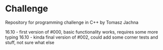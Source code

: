 # Challenge
Repository for programming challenge in C++ by Tomasz Jachna

16.10 - first version of #000, basic functionality works, requires some more typing
16.10 - kinda final version of #002, could add some corner tests and stuff, not sure what else
